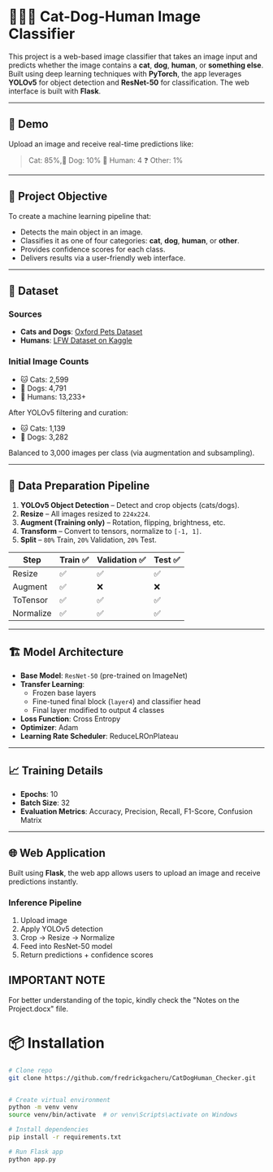 # 🐶🐱🧑 Cat-Dog-Human Image Classifier

This project is a web-based image classifier that takes an image input and predicts whether the image contains a **cat**, **dog**, **human**, or **something else**. Built using deep learning techniques with **PyTorch**, the app leverages **YOLOv5** for object detection and **ResNet-50** for classification. The web interface is built with **Flask**.

---

## 🚀 Demo

Upload an image and receive real-time predictions like:

>  Cat: 85%,🐶 Dog: 10% 🧑 Human: 4 ❓ Other: 1%

---

## 🧠 Project Objective

To create a machine learning pipeline that:
- Detects the main object in an image.
- Classifies it as one of four categories: **cat**, **dog**, **human**, or **other**.
- Provides confidence scores for each class.
- Delivers results via a user-friendly web interface.

---

## 📂 Dataset

### Sources
- **Cats and Dogs**: [Oxford Pets Dataset](https://www.robots.ox.ac.uk/~vgg/data/pets/)
- **Humans**: [LFW Dataset on Kaggle](https://www.kaggle.com/datasets/jessicali9530/lfw-dataset)

### Initial Image Counts
- 🐱 Cats: 2,599
- 🐶 Dogs: 4,791
- 🧑 Humans: 13,233+

After YOLOv5 filtering and curation:
- 🐱 Cats: 1,139
- 🐶 Dogs: 3,282

Balanced to 3,000 images per class (via augmentation and subsampling).

---

## 🧪 Data Preparation Pipeline

1. **YOLOv5 Object Detection** – Detect and crop objects (cats/dogs).
2. **Resize** – All images resized to `224x224`.
3. **Augment (Training only)** – Rotation, flipping, brightness, etc.
4. **Transform** – Convert to tensors, normalize to `[-1, 1]`.
5. **Split** – `80%` Train, `20%` Validation, `20%` Test.

| Step         | Train ✅ | Validation ✅ | Test ✅ |
|--------------|---------|---------------|---------|
| Resize       | ✅      | ✅            | ✅      |
| Augment      | ✅      | ❌            | ❌      |
| ToTensor     | ✅      | ✅            | ✅      |
| Normalize    | ✅      | ✅            | ✅      |

---

## 🏗️ Model Architecture

- **Base Model**: `ResNet-50` (pre-trained on ImageNet)
- **Transfer Learning**:
  - Frozen base layers
  - Fine-tuned final block (`layer4`) and classifier head
  - Final layer modified to output 4 classes
- **Loss Function**: Cross Entropy
- **Optimizer**: Adam
- **Learning Rate Scheduler**: ReduceLROnPlateau

---

## 📈 Training Details

- **Epochs**: 10
- **Batch Size**: 32
- **Evaluation Metrics**: Accuracy, Precision, Recall, F1-Score, Confusion Matrix



---

## 🌐 Web Application

Built using **Flask**, the web app allows users to upload an image and receive predictions instantly.

### Inference Pipeline
1. Upload image
2. Apply YOLOv5 detection
3. Crop → Resize → Normalize
4. Feed into ResNet-50 model
5. Return predictions + confidence scores

## IMPORTANT NOTE
For better understanding of the topic, kindly check the "Notes on the Project.docx" file. 

# 📦 Installation

```bash
# Clone repo
git clone https://github.com/fredrickgacheru/CatDogHuman_Checker.git


# Create virtual environment
python -m venv venv
source venv/bin/activate  # or venv\Scripts\activate on Windows

# Install dependencies
pip install -r requirements.txt

# Run Flask app
python app.py

